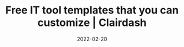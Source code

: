 ---
date: 2022-02-20
title: "Free IT tool templates that you can customize | Clairdash"
description: "Browse our collection of IT tool templates, customize for free, and self-host on your own infrastructure or let Clairdash manage everything for you."
images: ["/small-business-apps/clairdash.png"]
draft: "false"
type: templates
layout: list
---